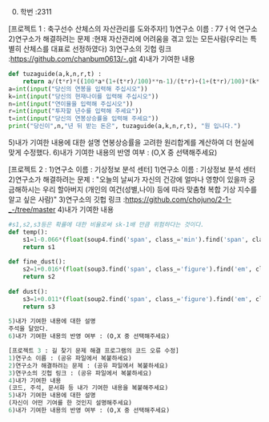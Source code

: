 0. 학번 :2311

[프로젝트 1 : 축구선수 산체스의 자산관리를 도와주자!]
1)연구소 이름 : 77ㅓ억 연구소
2)연구소가 해결하려는 문제 :현재 자산관리에 어려움을 겪고 있는 모든사람(우리는 특별히 산체스를 대표로 선정하였다)
3)연구소의 깃헙 링크 :https://github.com/chanbum0613/-.git
4)내가 기여한 내용
```python  
def tuzaguide(a,k,n,r,t) :
    return a/(t*r)*((100*a*(1+(t*r)/100)**n-1)/(t*r)+(1+(t*r)/100)*(k*(1+(t*r)/100)-k-n))
a=int(input("당신의 연봉을 입력해 주십시오"))
k=int(input("당신의 현재나이를 입력해 주십시오"))
n=int(input("연이율을 입력해 주십시오"))
r=int(input("투자할 년수를 입력해 주세요"))
t=int(input("당신의 연봉상승률을 입력해 주세요"))
print("당신이",n,"년 뒤 받는 돈은", tuzaguide(a,k,n,r,t), "원 입니다.")
```
5)내가 기여한 내용에 대한 설명
연봉상승률을 고려한 원리합계를 계산하여 더 현실에 맞게 수정했다.
6)내가 기여한 내용의 반영 여부 : (O,X 중 선택해주세요)

[프로젝트 2 : 1)연구소 이름 : 기상정보 분석 센터]
1)연구소 이름 : 기상정보 분석 센터
2)연구소가 해결하려는 문제 : "오늘의 날씨가 자신의 건강에 얼마나 영향이 있을까 궁금해하시는 우리 할아버지
(개인의 여건(성별,나이) 등에 따라 맞춤형 복합 기상 지수를  알고 싶은 사람)"
3)연구소의 깃헙 링크 :https://github.com/chojuno/2-1-_-/tree/master
4)내가 기여한 내용
```python
#s1,s2,s3등은 확률에 대한 비율로써 sk-1배 만큼 위험하다는 것이다.
def temp():
    s1=1-0.066*(float(soup4.find('span', class_='min').find('span', class_='num').text) -float(soup5.find('span', class_='max').find('span', class_='num').text))
    return s1
 
def fine_dust():
    s2=1+0.016*(float(soup3.find('span', class_='figure').find('em', class_='main_figure').text))
    return s2
 
def dust():
    s3=1+0.011*(float(soup2.find('span', class_='figure').find('em', class_='main_figure').text))
    return s3
 
5)내가 기여한 내용에 대한 설명
주석을 달았다.
6)내가 기여한 내용의 반영 여부 : (O,X 중 선택해주세요)

[프로젝트 3 : 길 찾기 문제 해결 프로그램의 코드 오류 수정]
1)연구소 이름 : (공유 파일에서 복붙하세요)
2)연구소가 해결하려는 문제 : (공유 파일에서 복붙하세요)
3)연구소의 깃헙 링크 : (공유 파일에서 복붙하세요)
4)내가 기여한 내용
(코드, 주석, 문서화 등 내가 기여한 내용을 복붙해주세요)
5)내가 기여한 내용에 대한 설명
(자신이 어떤 기여를 한 것인지 설명해주세요)
6)내가 기여한 내용의 반영 여부 : (O,X 중 선택해주세요)
